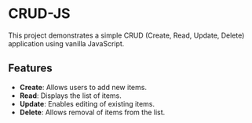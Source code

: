 # CRUD-JS

This project demonstrates a simple CRUD (Create, Read, Update, Delete) application using vanilla JavaScript.

## Features

- **Create**: Allows users to add new items.
- **Read**: Displays the list of items.
- **Update**: Enables editing of existing items.
- **Delete**: Allows removal of items from the list.
